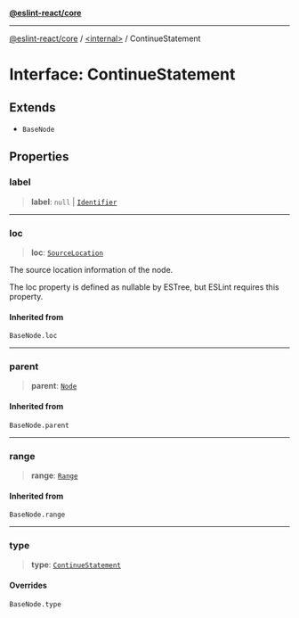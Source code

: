 [**@eslint-react/core**](../../README.md)

***

[@eslint-react/core](../../README.md) / [\<internal\>](../README.md) / ContinueStatement

# Interface: ContinueStatement

## Extends

- `BaseNode`

## Properties

### label

> **label**: `null` \| [`Identifier`](Identifier.md)

***

### loc

> **loc**: [`SourceLocation`](SourceLocation.md)

The source location information of the node.

The loc property is defined as nullable by ESTree, but ESLint requires this property.

#### Inherited from

`BaseNode.loc`

***

### parent

> **parent**: [`Node`](../type-aliases/Node.md)

#### Inherited from

`BaseNode.parent`

***

### range

> **range**: [`Range`](../type-aliases/Range.md)

#### Inherited from

`BaseNode.range`

***

### type

> **type**: [`ContinueStatement`](../README.md#continuestatement)

#### Overrides

`BaseNode.type`
